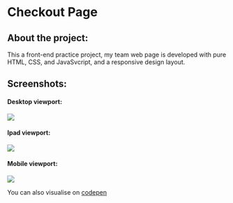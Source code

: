 # Checkout Page



## About the project:

This a front-end practice project, my team web page is developed with pure HTML, CSS, and JavaSvcript, and a responsive design layout.


## Screenshots:

#### Desktop viewport:

![](https://imgur.com/ZKNX735.png)


#### Ipad viewport:

![](https://imgur.com/SVwuZDZ.png)


#### Mobile viewport:

![](https://imgur.com/FBLnn5Y.png)


You can also visualise on [codepen](https://codepen.io/Boul3ez/full/abpMLZz)
